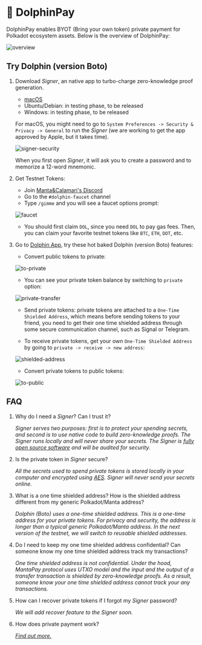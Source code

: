 # 🐬 DolphinPay

DolphinPay enables BYOT (Bring your own token) private payment for Polkadot ecosystem assets. Below is the overview of DolphinPay:

![overview](/img/DolphinPay.svg)

## Try Dolphin (version Boto)

1. Download _Signer_, an native app to turbo-charge zero-knowledge proof generation.

   - [macOS](https://github.com/Manta-Network/manta-signer/releases/download/0.4.1/Manta.Signer_0.4.1_x64-macOS.dmg)
   - Ubuntu/Debian: in testing phase, to be released
   - Windows: in testing phase, to be released

   For macOS, you might need to go to `System Preferences -> Security & Privacy -> General` to run the _Signer_ (we are working to get the app approved by Apple, but it takes time).

   ![signer-security](/img/allow-signer.png)

   When you first open _Signer_, it will ask you to create a password and to memorize a 12-word mnemonic.

2. Get Testnet Tokens:

   - Join [Manta&Calamari's Discord](https://t.co/5BacMMLSCW)
   - Go to the `#dolphin-faucet` channel
   - Type `/gimme` and you will see a faucet options prompt:

   ![faucet](/img/faucet.png)

   - You should first claim `DOL`, since you need `DOL` to pay gas fees. Then, you can claim your favorite testnet tokens like `BTC`, `ETH`, `DOT`, etc.

3. Go to [Dolphin App](https://app.dolphin.manta.network/), try these hot baked Dolphin (version Boto) features:

   - Convert public tokens to private:

   ![to-private](/img/to-private.png)

   - You can see your private token balance by switching to `private` option:

   ![private-transfer](/img/private-transfer.png)

   - Send private tokens: private tokens are attached to a `One-Time Shielded Address`, which means before sending tokens to your friend, you need to get their one time shielded address through some secure communication channel, such as Signal or Telegram.

   - To receive private tokens, get your own `One-Time Shielded Address` by going to `private -> receive -> new address`:

   ![shielded-address](/img/shielded-address.png)

   - Convert private tokens to public tokens:

   ![to-public](/img/to-public.png)

## FAQ

1. Why do I need a _Signer_? Can I trust it?

   _*Signer* serves two purposes: first is to protect your spending secrets, and second is to use native code to build zero-knowledge proofs. The *Signer* runs locally and will never share your secrets. The *Signer* is [fully open source software](https://github.com/Manta-Network/manta-signer) and will be audited for security._

2. Is the private token in _Signer_ secure?

   _All the secrets used to spend private tokens is stored locally in your computer and encrypted using [AES](https://en.wikipedia.org/wiki/Advanced_Encryption_Standard). *Signer* will never send your secrets online._

3. What is a one time shielded address? How is the shielded address different from my generic Polkadot/Manta address?

   _Dolphin (Boto) uses a one-time shielded address. This is a one-time address for your private tokens. For privacy and security, the address is longer than a typical generic Polkadot/Manta address. In the next version of the testnet, we will switch to reusable shielded addresses._

4. Do I need to keep my one time shielded address confidential? Can someone know my one time shielded address track my transactions?

   _One time shielded address is not *confidential*. Under the hood, MantaPay protocol uses UTXO model and the input and the output of a transfer transaction is shielded by zero-knowledge proofs. As a result, someone know your one time shielded address cannot track your any transactions._

5. How can I recover private tokens if I forgot my _Signer_ password?

   _We will add recover feature to the *Signer* soon._

6. How does private payment work?

   _[Find out more.](PrivatePayment.md)_
